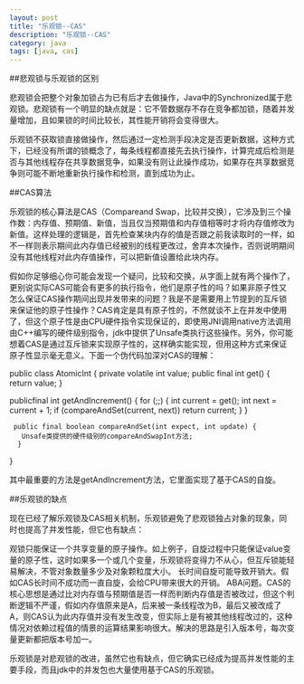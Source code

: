 ```yaml
---
layout: post
title: "乐观锁--CAS"
description: "乐观锁--CAS"
category: java
tags: [java, cas]
---
```


##悲观锁与乐观锁的区别

悲观锁会把整个对象加锁占为已有后才去做操作，Java中的Synchronized属于悲观锁。悲观锁有一个明显的缺点就是：它不管数据存不存在竞争都加锁，随着并发量增加，且如果锁的时间比较长，其性能开销将会变得很大。

乐观锁不获取锁直接做操作，然后通过一定检测手段决定是否更新数据，这种方式下，已经没有所谓的锁概念了，每条线程都直接先去执行操作，计算完成后检测是否与其他线程存在共享数据竞争，如果没有则让此操作成功，如果存在共享数据竞争则可能不断地重新执行操作和检测，直到成功为止。

##CAS算法

乐观锁的核心算法是CAS（Compareand Swap，比较并交换），它涉及到三个操作数：内存值、预期值、新值，当且仅当预期值和内存值相等时才将内存值修改为新值。这样处理的逻辑是，首先检查某块内存的值是否跟之前我读取时的一样，如不一样则表示期间此内存值已经被别的线程更改过，舍弃本次操作，否则说明期间没有其他线程对此内存值操作，可以把新值设置给此块内存。

假如你足够细心你可能会发现一个疑问，比较和交换，从字面上就有两个操作了，更别说实际CAS可能会有更多的执行指令，他们是原子性的吗？如果非原子性又怎么保证CAS操作期间出现并发带来的问题？我是不是需要用上节提到的互斥锁来保证他的原子性操作？CAS肯定是具有原子性的，不然就谈不上在并发中使用了，但这个原子性是由CPU硬件指令实现保证的，即使用JNI调用native方法调用由C++编写的硬件级别指令，jdk中提供了Unsafe类执行这些操作。另外，你可能想着CAS是通过互斥锁来实现原子性的，这样确实能实现，但用这种方式来保证原子性显示毫无意义。下面一个伪代码加深对CAS的理解：

  public class AtomicInt {
     private volatile int value;
     public final int get() {
         return value;
      }

  publicfinal int getAndIncrement() {
         for (;;) {
             int current = get();
             int next = current + 1;
             if (compareAndSet(current, next))
                  return current;
         }
    }
     
     public final boolean compareAndSet(int expect, int update) {
       Unsafe类提供的硬件级别的compareAndSwapInt方法;
      }
  }

其中最重要的方法是getAndIncrement方法，它里面实现了基于CAS的自旋。

##乐观锁的缺点

现在已经了解乐观锁及CAS相关机制，乐观锁避免了悲观锁独占对象的现象，同时也提高了并发性能，但它也有缺点：

  观锁只能保证一个共享变量的原子操作。如上例子，自旋过程中只能保证value变量的原子性，这时如果多一个或几个变量，乐观锁将变得力不从心，但互斥锁能轻易解决，不管对象数量多少及对象颗粒度大小。
  长时间自旋可能导致开销大。假如CAS长时间不成功而一直自旋，会给CPU带来很大的开销。
  ABA问题。CAS的核心思想是通过比对内存值与预期值是否一样而判断内存值是否被改过，但这个判断逻辑不严谨，假如内存值原来是A，后来被一条线程改为B，最后又被改成了A，则CAS认为此内存值并没有发生改变，但实际上是有被其他线程改过的，这种情况对依赖过程值的情景的运算结果影响很大。解决的思路是引入版本号，每次变量更新都把版本号加一。

乐观锁是对悲观锁的改进，虽然它也有缺点，但它确实已经成为提高并发性能的主要手段，而且jdk中的并发包也大量使用基于CAS的乐观锁。